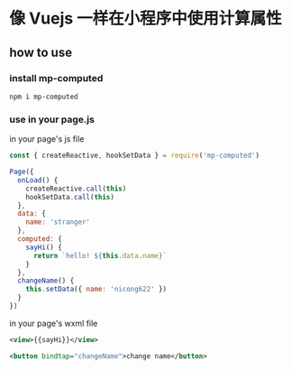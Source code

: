 # 像 Vuejs 一样在小程序中使用计算属性

## how to use

### install mp-computed

`npm i mp-computed`

### use in your page.js

in your page's js file
```js
const { createReactive, hookSetData } = require('mp-computed')

Page({
  onLoad() {
    createReactive.call(this)
    hookSetData.call(this)
  },
  data: {
    name: 'stranger'
  },
  computed: {
    sayHi() {
      return `hello! ${this.data.name}`
    }
  },
  changeName() {
    this.setData({ name: 'nicong622' })
  }
})
```

in your page's wxml file
```xml
<view>{{sayHi}}</view>

<button bindtap="changeName">change name</button>
```
